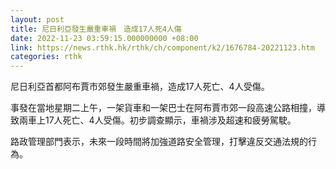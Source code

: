 ```yaml
---
layout: post
title: 尼日利亞發生嚴重車禍　造成17人死4人傷
date: 2022-11-23 03:59:15.000000000 +08:00
link: https://news.rthk.hk/rthk/ch/component/k2/1676784-20221123.htm
categories: rthk
---
```


尼日利亞首都阿布賈市郊發生嚴重車禍，造成17人死亡、4人受傷。

事發在當地星期二上午，一架貨車和一架巴士在阿布賈市郊一段高速公路相撞，導致兩車上17人死亡、4人受傷。初步調查顯示，車禍涉及超速和疲勞駕駛。

路政管理部門表示，未來一段時間將加強道路安全管理，打擊違反交通法規的行為。

